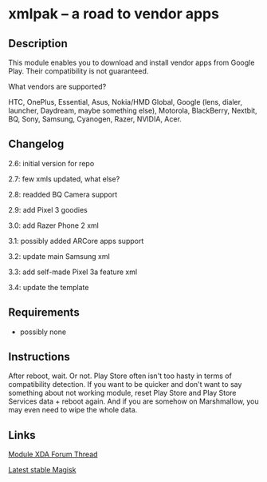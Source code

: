 # **xmlpak – a road to vendor apps**
## Description
This module enables you to download and install vendor apps from Google Play. Their compatibility is not guaranteed.

What vendors are supported?

HTC, OnePlus, Essential, Asus, Nokia/HMD Global, Google (lens, dialer, launcher, Daydream, maybe something else), Motorola, BlackBerry, Nextbit, BQ, Sony, Samsung, Cyanogen, Razer, NVIDIA, Acer.
## Changelog
2.6: initial version for repo

2.7: few xmls updated, what else?

2.8: readded BQ Camera support

2.9: add Pixel 3 goodies

3.0: add Razer Phone 2 xml

3.1: possibly added ARCore apps support

3.2: update main Samsung xml

3.3: add self-made Pixel 3a feature xml

3.4: update the template
## Requirements
- possibly none
## Instructions
After reboot, wait. Or not. Play Store often isn't too hasty in terms of compatibility detection. If you want to be quicker and don't want to say something about not working module, reset Play Store and Play Store Services data + reboot again. And if you are somehow on Marshmallow, you may even need to wipe the whole data.
## Links
[Module XDA Forum Thread](https://forum.xda-developers.com/apps/magisk/module-xmlpak-install-vendor-apps-t3701604 "Module official XDA thread")

[Latest stable Magisk](https://forum.xda-developers.com/apps/magisk/official-magisk-v7-universal-systemless-t3473445)

